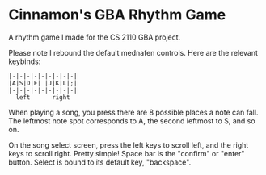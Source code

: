 # Cinnamon's GBA Rhythm Game

A rhythm game I made for the CS 2110 GBA project.

Please note I rebound the default mednafen controls. Here are the relevant keybinds:
```
|-|-|-|-|-|-|-|-|-|
|A|S|D|F| |J|K|L|;|
|-|-|-|-|-|-|-|-|-|
  left      right
```
When playing a song, you press there are 8 possible places a note can fall. The leftmost note spot corresponds to A, the second leftmost to S, and so on.

On the song select screen, press the left keys to scroll left, and the right keys to scroll right. Pretty simple! Space bar is the "confirm" or "enter" button. Select is bound to its default key, "backspace".